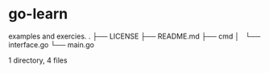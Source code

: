 # go-learn
examples and exercies.
.
├── LICENSE
├── README.md
├── cmd
│   └── interface.go
└── main.go

1 directory, 4 files
